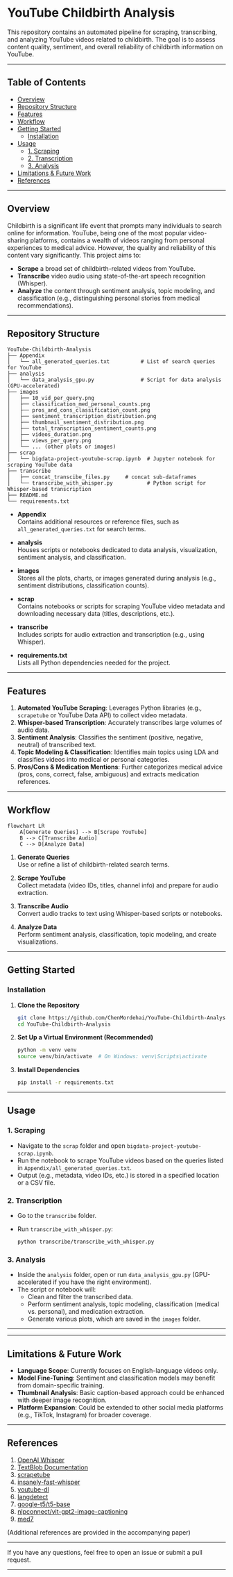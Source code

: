 # YouTube Childbirth Analysis

This repository contains an automated pipeline for scraping, transcribing, and analyzing YouTube videos related to childbirth. The goal is to assess content quality, sentiment, and overall reliability of childbirth information on YouTube.

---

## Table of Contents

- [Overview](#overview)
- [Repository Structure](#repository-structure)
- [Features](#features)
- [Workflow](#workflow)
- [Getting Started](#getting-started)
  - [Installation](#installation)
- [Usage](#usage)
  - [1. Scraping](#1-scraping)
  - [2. Transcription](#2-transcription)
  - [3. Analysis](#3-analysis)
- [Limitations & Future Work](#limitations--future-work)
- [References](#references)

---

## Overview

Childbirth is a significant life event that prompts many individuals to search online for information. YouTube, being one of the most popular video-sharing platforms, contains a wealth of videos ranging from personal experiences to medical advice. However, the quality and reliability of this content vary significantly. This project aims to:

- **Scrape** a broad set of childbirth-related videos from YouTube.  
- **Transcribe** video audio using state-of-the-art speech recognition (Whisper).  
- **Analyze** the content through sentiment analysis, topic modeling, and classification (e.g., distinguishing personal stories from medical recommendations).

---

## Repository Structure

```
YouTube-Childbirth-Analysis
├── Appendix
│   └── all_generated_queries.txt          # List of search queries for YouTube
├── analysis
│   └── data_analysis_gpu.py               # Script for data analysis (GPU-accelerated)
├── images
│   ├── 10_vid_per_query.png
│   ├── classification_med_personal_counts.png
│   ├── pros_and_cons_classification_count.png
│   ├── sentiment_transcription_distribution.png
│   ├── thumbnail_sentiment_distribution.png
│   ├── total_transcription_sentiment_counts.png
│   ├── videos_duration.png
│   ├── views_per_query.png
│   └── ... (other plots or images)
├── scrap
│   └── bigdata-project-youtube-scrap.ipynb  # Jupyter notebook for scraping YouTube data
├── transcribe
│   ├── concat_transcibe_files.py     # concat sub-dataframes
│   └── transcribe_with_whisper.py           # Python script for Whisper-based transcription
├── README.md
└── requirements.txt
```

- **Appendix**  
  Contains additional resources or reference files, such as `all_generated_queries.txt` for search terms.

- **analysis**  
  Houses scripts or notebooks dedicated to data analysis, visualization, sentiment analysis, and classification.

- **images**  
  Stores all the plots, charts, or images generated during analysis (e.g., sentiment distributions, classification counts).

- **scrap**  
  Contains notebooks or scripts for scraping YouTube video metadata and downloading necessary data (titles, descriptions, etc.).

- **transcribe**  
  Includes scripts for audio extraction and transcription (e.g., using Whisper).

- **requirements.txt**  
  Lists all Python dependencies needed for the project.

---

## Features

1. **Automated YouTube Scraping**: Leverages Python libraries (e.g., `scrapetube` or YouTube Data API) to collect video metadata.  
2. **Whisper-based Transcription**: Accurately transcribes large volumes of audio data.  
3. **Sentiment Analysis**: Classifies the sentiment (positive, negative, neutral) of transcribed text.  
4. **Topic Modeling & Classification**: Identifies main topics using LDA and classifies videos into medical or personal categories.  
5. **Pros/Cons & Medication Mentions**: Further categorizes medical advice (pros, cons, correct, false, ambiguous) and extracts medication references.

---

## Workflow

```mermaid
flowchart LR
    A[Generate Queries] --> B[Scrape YouTube]
    B --> C[Transcribe Audio]
    C --> D[Analyze Data]
```

1. **Generate Queries**  
   Use or refine a list of childbirth-related search terms.

2. **Scrape YouTube**  
   Collect metadata (video IDs, titles, channel info) and prepare for audio extraction.

3. **Transcribe Audio**  
   Convert audio tracks to text using Whisper-based scripts or notebooks.

4. **Analyze Data**  
   Perform sentiment analysis, classification, topic modeling, and create visualizations.

---

## Getting Started

### Installation

1. **Clone the Repository**

   ```bash
   git clone https://github.com/ChenMordehai/YouTube-Childbirth-Analysis.git
   cd YouTube-Childbirth-Analysis
   ```

2. **Set Up a Virtual Environment (Recommended)**

   ```bash
   python -m venv venv
   source venv/bin/activate  # On Windows: venv\Scripts\activate
   ```

3. **Install Dependencies**

   ```bash
   pip install -r requirements.txt
   ```

---

## Usage

### 1. Scraping

- Navigate to the `scrap` folder and open `bigdata-project-youtube-scrap.ipynb`.
- Run the notebook to scrape YouTube videos based on the queries listed in `Appendix/all_generated_queries.txt`.
- Output (e.g., metadata, video IDs, etc.) is stored in a specified location or a CSV file.

### 2. Transcription

- Go to the `transcribe` folder.
- Run `transcribe_with_whisper.py`:

  ```bash
  python transcribe/transcribe_with_whisper.py
  ```

### 3. Analysis

- Inside the `analysis` folder, open or run `data_analysis_gpu.py` (GPU-accelerated if you have the right environment).
- The script or notebook will:
  - Clean and filter the transcribed data.
  - Perform sentiment analysis, topic modeling, classification (medical vs. personal), and medication extraction.
  - Generate various plots, which are saved in the `images` folder.

---

---

## Limitations & Future Work

- **Language Scope**: Currently focuses on English-language videos only.  
- **Model Fine-Tuning**: Sentiment and classification models may benefit from domain-specific training.  
- **Thumbnail Analysis**: Basic caption-based approach could be enhanced with deeper image recognition.  
- **Platform Expansion**: Could be extended to other social media platforms (e.g., TikTok, Instagram) for broader coverage.

---

## References

1. [OpenAI Whisper](https://github.com/openai/whisper)  
2. [TextBlob Documentation](https://textblob.readthedocs.io/en/dev/)  
3. [scrapetube]([https://developers.google.com/youtube/v3](https://pypi.org/project/scrapetube/))  
4. [insanely-fast-whisper](https://github.com/Vaibhavs10/insanely-fast-whisper)
5. [youtube-dl](https://github.com/ytdl-org/youtube-dl)
6. [langdetect](https://pypi.org/project/langdetect/)
7. [google-t5/t5-base](https://huggingface.co/google-t5/t5-base)
8. [nlpconnect/vit-gpt2-image-captioning](https://huggingface.co/nlpconnect/vit-gpt2-image-captioning)
9. [med7](https://github.com/kormilitzin/med7)

(Additional references are provided in the accompanying paper)

---


If you have any questions, feel free to open an issue or submit a pull request.

---
